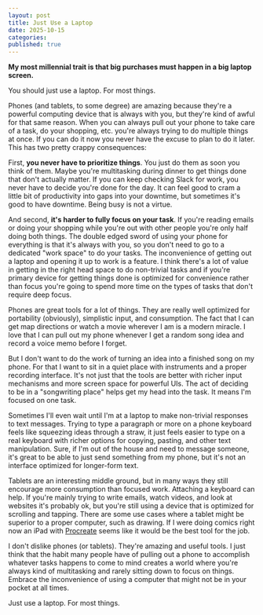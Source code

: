 ```yaml
---
layout: post
title: Just Use a Laptop
date: 2025-10-15
categories: 
published: true
---
```


**My most millennial trait is that big purchases must happen in a big laptop screen.**

You should just use a laptop. For most things.

Phones (and tablets, to some degree) are amazing because they're a powerful computing device that is always with you, but they're kind of awful for that same reason. When you can always pull out your phone to take care of a task, do your shopping, etc. you're always trying to do multiple things at once. If you can do it now you never have the excuse to plan to do it later. This has two pretty crappy consequences: 

First, **you never have to prioritize things**. You just do them as soon you think of them. Maybe you're multitasking during dinner to get things done that don't actually matter. If you can keep checking Slack for work, you never have to decide you're done for the day. It can feel good to cram a little bit of productivity into gaps into your downtime, but sometimes it's good to have downtime. Being busy is not a virtue.

And second, **it's harder to fully focus on your task**. If you're reading emails or doing your shopping while you're out with other people you're only half doing both things. The double edged sword of using your phone for everything is that it's always with you, so you don't need to go to a dedicated "work space" to do your tasks. The inconvenience of getting out a laptop and opening it up to work is a feature. I think there's a lot of value in getting in the right head space to do non-trivial tasks and if you're primary device for getting things done is optimized for convenience rather than focus you're going to spend more time on the types of tasks that don't require deep focus.

Phones are great tools for a lot of things. They are really well optimized for portability (obviously), simplistic input, and consumption. The fact that I can get map directions or watch a movie wherever I am is a modern miracle. I love that I can pull out my phone whenever I get a random song idea and record a voice memo before I forget.

But I don't want to do the work of turning an idea into a finished song on my phone. For that I want to sit in a quiet place with instruments and a proper recording interface. It's not just that the tools are better with richer input mechanisms and more screen space for powerful UIs. The act of deciding to be in a "songwriting place" helps get my head into the task. It means I'm focused on one task.

Sometimes I'll even wait until I'm at a laptop to make non-trivial responses to text messages. Trying to type a paragraph or more on a phone keyboard feels like squeezing ideas through a straw, it just feels easier to type on a real keyboard with richer options for copying, pasting, and other text manipulation. Sure, if I'm out of the house and need to message someone, it's great to be able to just send something from my phone, but it's not an interface optimized for longer-form text.

Tablets are an interesting middle ground, but in many ways they still encourage more consumption than focused work. Attaching a keyboard can help. If you're mainly trying to write emails, watch videos, and look at websites it's probably ok, but you're still using a device that is optimized for scrolling and tapping. There are some use cases where a tablet might be superior to a proper computer, such as drawing. If I were doing comics right now an iPad with [Procreate](https://procreate.com/) seems like it would be the best tool for the job.

I don't dislike phones (or tablets). They're amazing and useful tools. I just think that the habit many people have of pulling out a phone to accomplish whatever tasks happens to come to mind creates a world where you're always kind of multitasking and rarely sitting down to focus on things. Embrace the inconvenience of using a computer that might not be in your pocket at all times.

Just use a laptop. For most things.
